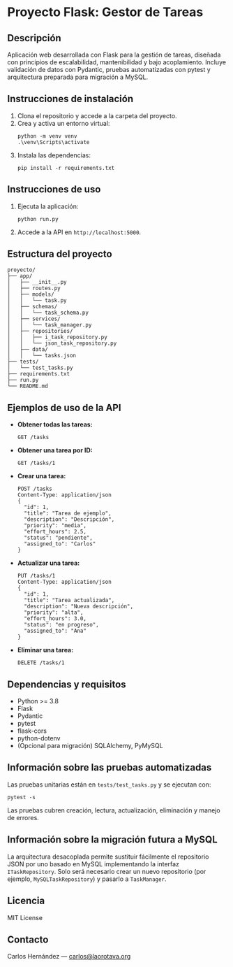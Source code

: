 # Proyecto Flask: Gestor de Tareas

## Descripción
Aplicación web desarrollada con Flask para la gestión de tareas, diseñada con principios de escalabilidad, mantenibilidad y bajo acoplamiento. Incluye validación de datos con Pydantic, pruebas automatizadas con pytest y arquitectura preparada para migración a MySQL.

## Instrucciones de instalación
1. Clona el repositorio y accede a la carpeta del proyecto.
2. Crea y activa un entorno virtual:
   ```pwsh
   python -m venv venv
   .\venv\Scripts\activate
   ```
3. Instala las dependencias:
   ```pwsh
   pip install -r requirements.txt
   ```

## Instrucciones de uso
1. Ejecuta la aplicación:
   ```pwsh
   python run.py
   ```
2. Accede a la API en `http://localhost:5000`.

## Estructura del proyecto
```
proyecto/
├── app/
│   ├── __init__.py
│   ├── routes.py
│   ├── models/
│   │   └── task.py
│   ├── schemas/
│   │   └── task_schema.py
│   ├── services/
│   │   └── task_manager.py
│   ├── repositories/
│   │   ├── i_task_repository.py
│   │   └── json_task_repository.py
│   ├── data/
│   │   └── tasks.json
├── tests/
│   └── test_tasks.py
├── requirements.txt
├── run.py
└── README.md
```

## Ejemplos de uso de la API
- **Obtener todas las tareas:**
  ```http
  GET /tasks
  ```
- **Obtener una tarea por ID:**
  ```http
  GET /tasks/1
  ```
- **Crear una tarea:**
  ```http
  POST /tasks
  Content-Type: application/json
  {
    "id": 1,
    "title": "Tarea de ejemplo",
    "description": "Descripción",
    "priority": "media",
    "effort_hours": 2.5,
    "status": "pendiente",
    "assigned_to": "Carlos"
  }
  ```
- **Actualizar una tarea:**
  ```http
  PUT /tasks/1
  Content-Type: application/json
  {
    "id": 1,
    "title": "Tarea actualizada",
    "description": "Nueva descripción",
    "priority": "alta",
    "effort_hours": 3.0,
    "status": "en progreso",
    "assigned_to": "Ana"
  }
  ```
- **Eliminar una tarea:**
  ```http
  DELETE /tasks/1
  ```

## Dependencias y requisitos
- Python >= 3.8
- Flask
- Pydantic
- pytest
- flask-cors
- python-dotenv
- (Opcional para migración) SQLAlchemy, PyMySQL

## Información sobre las pruebas automatizadas
Las pruebas unitarias están en `tests/test_tasks.py` y se ejecutan con:
```pwsh
pytest -s
```
Las pruebas cubren creación, lectura, actualización, eliminación y manejo de errores.

## Información sobre la migración futura a MySQL
La arquitectura desacoplada permite sustituir fácilmente el repositorio JSON por uno basado en MySQL implementando la interfaz `ITaskRepository`. Solo será necesario crear un nuevo repositorio (por ejemplo, `MySQLTaskRepository`) y pasarlo a `TaskManager`.

## Licencia
MIT License

## Contacto
Carlos Hernández — carlos@laorotava.org
